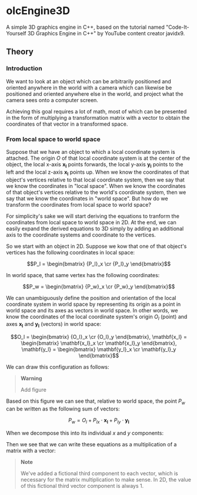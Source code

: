 # olcEngine3D

A simple 3D graphics engine in C++, based on the tutorial named "Code-It-Yourself 3D Graphics Engine in C++"
by YouTube content creator javidx9.

## Theory

### Introduction

We want to look at an object which can be arbitrarily positioned and oriented anywhere in the world
with a camera which can likewise be positioned and oriented anywhere else in the world, and project
what the camera sees onto a computer screen.

Achieving this goal requires a lot of math, most of which can be presented in the form of multiplying
a transformation matrix with a vector to obtain the coordinates of that vector in a transformed space.

### From local space to world space

Suppose that we have an object to which a local coordinate system is attached. The origin $O$ of that
local coordinate system is at the center of the object, the local x-axis $\mathbf{x_l}$ points forwards,
the local y-axis $\mathbf{y_l}$ points to the left and the local z-axis $\mathbf{x_l}$ points up. When
we know the coordinates of that object's vertices relative to that local coordinate system, then we say
that we know the coordinates in "local space". When we know the coordinates of that object's vertices
relative to the world's coordinate system, then we say that we know the coordinates in "world space".
But how do we transform the coordinates from local space to world space?

For simplicity's sake we will start deriving the equations to tranform the coordinates from local space
to world space in 2D. At the end, we can easily expand the derived equations to 3D simply by adding an
additional axis to the coordinate systems and coordinate to the vertices.

So we start with an object in 2D. Suppose we kow that one of that object's vertices has the following
coordinates in local space:

$$P_l = \begin{bmatrix} {P_l}_x \cr {P_l}_y \end{bmatrix}$$

In world space, that same vertex has the following coordinates:

$$P_w = \begin{bmatrix} {P_w}_x \cr {P_w}_y \end{bmatrix}$$

We can unambiguously define the position and orientation of the local coordinate system in world space
by representing its origin as a point in world space and its axes as vectors in world space. In other
words, we know the coordinates of the local coordinate system's origin $O_l$ (point) and axes
$\mathbf{x_l}$ and $\mathbf{y_l}$ (vectors) in world space:

$$O_l = \begin{bmatrix} {O_l}_x \cr {O_l}_y \end{bmatrix},
\mathbf{x_l} = \begin{bmatrix} \mathbf{x_l}_x \cr \mathbf{x_l}_y \end{bmatrix},
\mathbf{y_l} = \begin{bmatrix} \mathbf{y_l}_x \cr \mathbf{y_l}_y \end{bmatrix}$$

We can draw this configuration as follows:

> **Warning**
>
> Add figure

Based on this figure we can see that, relative to world space, the point $P_w$ can be written as
the following sum of vectors:

$$P_w = O_l + {P_l}_x \cdot \mathbf{x_l} + {P_l}_y \cdot \mathbf{y_l}$$

When we decompose this into its individual $x$ and $y$ components:



Then we see that we can write these equations as a multiplication of a matrix with a vector:

> **Note**
>
> We've added a fictional third component to each vector, which is necessary for the matrix
> multiplication to make sense. In 2D, the value of this fictional third vector component is always
> $1$.
